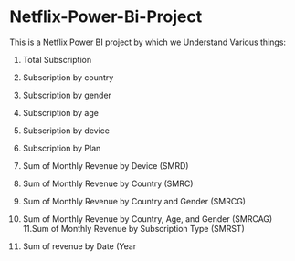 # Netflix-Power-Bi-Project
This is a Netflix Power BI project by which we Understand Various things:
1. Total Subscription

2. Subscription by country

3. Subscription by gender

4. Subscription by age

5. Subscription by device

6. Subscription by Plan

7. Sum of Monthly Revenue by Device (SMRD)

8. Sum of Monthly Revenue by Country (SMRC)

9. Sum of Monthly Revenue by Country and Gender (SMRCG)

10. Sum of Monthly Revenue by Country, Age, and Gender (SMRCAG) 11.Sum of Monthly Revenue by Subscription Type (SMRST)

12. Sum of revenue by Date (Year
